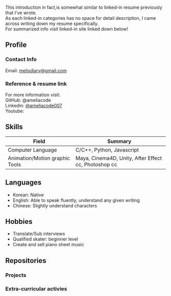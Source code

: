 This introduction in fact,is somewhat similar to linked-in resume previously that I've wrote.  
As each linked-in categories has no space for detail description, I came across writing down my resume specifically.  
For summarized info visit linked-in site linked down below!  

## Profile
### Contact Info
Email: melisdiary@gmail.com

### Reference & resume link
For more information visit:  
GitHub: @ameliacode  
Linkedin: [@ameliacode007](https://www.linkedin.com/in/ameliacode007/)  
Youtube: 

## Skills
|  Field  | Summary  | 
|---|---|
| Computer Language  |  C/C++,  Python,  Javascript  |
| Animation/Motion graphic Tools  | Maya, Cinema4D, Unity, After Effect cc, Photoshop cc | 
 

## Languages
* Korean: Native   
* English: Able to speak fluently, understand any given writing   
* Chinese: Slightly understand characters  


## Hobbies  
* Translate/Sub interviews  
* Qualified skater: beginner level
* Create and sell piano sheet music

## Repositories
### Projects

### Extra-curricular activies


